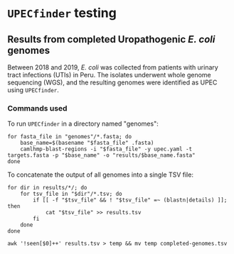 # `UPECfinder` testing

## Results from completed Uropathogenic _E. coli_ genomes

Between 2018 and 2019, _E. coli_ was collected from patients with urinary tract infections (UTIs) in Peru. The isolates underwent whole genome sequencing (WGS), and the resulting genomes were identified as UPEC using `UPECfinder`.

### Commands used

To run `UPECfinder` in a directory named "genomes":

```{bash}
for fasta_file in "genomes"/*.fasta; do
    base_name=$(basename "$fasta_file" .fasta)
    camlhmp-blast-regions -i "$fasta_file" -y upec.yaml -t targets.fasta -p "$base_name" -o "results/$base_name.fasta"
done
```

To concatenate the output of all genomes into a single TSV file:

```{bash}
for dir in results/*/; do
    for tsv_file in "$dir"/*.tsv; do
        if [[ -f "$tsv_file" && ! "$tsv_file" =~ (blastn|details) ]]; then
            cat "$tsv_file" >> results.tsv
        fi
    done
done

awk '!seen[$0]++' results.tsv > temp && mv temp completed-genomes.tsv
```



